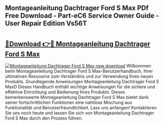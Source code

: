 ## Montageanleitung Dachtrager Ford S Max PDf Free Download - Part-eC6 Service Owner Guide - User Repair Edition Vs56T

# <h2><a href="http://df88adq.blite.top/?on=Montageanleitung+Dachtrager+Ford+S+Max">🔗Download 👉🔴 Montageanleitung Dachtrager Ford S Max</a></h2>

[![Montageanleitung Dachtrager Ford S Max new download](https://i.imgur.com/lujVjoI.png)](http://df88adq.blite.top/?on=Montageanleitung+Dachtrager+Ford+S+Max)
Willkommen beim Montageanleitung Dachtrager Ford S Max-Benutzerhandbuch, Ihrer ultimativen Ressource zum Verständnis und zur Verwendung Ihres neuen Produkts. Grundlegende Anweisungen Montageanleitung Dachtrager Ford S MaxD Dieses Handbuch enthält wichtige Anweisungen für die sichere und effektive Einrichtung und Bedienung Ihres Produkts. Dieses bemerkenswerte Montageanleitung Dachtrager Ford S Max bietet dank seiner fortschrittlichen Funktionen eine nahtlose Mischung aus Funktionalität und Benutzerfreundlichkeit. Lass uns anfangen! Kontaktieren Sie uns noch heute und lassen Sie sich von Montageanleitung Dachtrager Ford S Max durch den Prozess führen.

